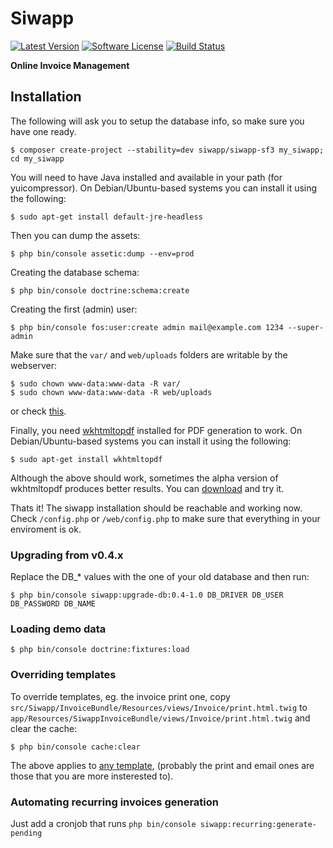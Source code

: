 # Siwapp

[![Latest Version](https://img.shields.io/github/release/siwapp/siwapp-sf3.svg?style=flat-square)](https://github.com/siwapp/siwapp-sf3/releases)
[![Software License](https://img.shields.io/badge/license-MIT-brightgreen.svg?style=flat-square)](LICENSE)
[![Build Status](https://img.shields.io/travis/siwapp/siwapp-sf3.svg?style=flat-square)](https://travis-ci.org/siwapp/siwapp-sf3)

**Online Invoice Management**

## Installation

The following will ask you to setup the database info, so make sure you have one
ready.

    $ composer create-project --stability=dev siwapp/siwapp-sf3 my_siwapp; cd my_siwapp

You will need to have Java installed and available in your path (for yuicompressor).
On Debian/Ubuntu-based systems you can install it using the following:

    $ sudo apt-get install default-jre-headless

Then you can dump the assets:

    $ php bin/console assetic:dump --env=prod

Creating the database schema:

    $ php bin/console doctrine:schema:create

Creating the first (admin) user:

    $ php bin/console fos:user:create admin mail@example.com 1234 --super-admin

Make sure that the `var/` and `web/uploads` folders are writable by the webserver:

    $ sudo chown www-data:www-data -R var/
    $ sudo chown www-data:www-data -R web/uploads

or check [this](https://symfony.com/doc/current/book/installation.html#book-installation-permissions).

Finally, you need [wkhtmltopdf](http://wkhtmltopdf.org/) installed for PDF generation
to work.
On Debian/Ubuntu-based systems you can install it using the following:

    $ sudo apt-get install wkhtmltopdf

Although the above should work, sometimes the alpha version of wkhtmltopdf
produces better results. You can [download](http://wkhtmltopdf.org/downloads.html)
and try it.

Thats it!
The siwapp installation should be reachable and working now.
Check `/config.php` or `/web/config.php` to make sure that everything in your
enviroment is ok.

### Upgrading from v0.4.x

Replace the DB_* values with the one of your old database and then run:

    $ php bin/console siwapp:upgrade-db:0.4-1.0 DB_DRIVER DB_USER DB_PASSWORD DB_NAME


### Loading demo data

    $ php bin/console doctrine:fixtures:load

### Overriding templates

To override templates, eg. the invoice print one, copy
`src/Siwapp/InvoiceBundle/Resources/views/Invoice/print.html.twig` to `app/Resources/SiwappInvoiceBundle/views/Invoice/print.html.twig` and clear the
cache:

    $ php bin/console cache:clear

The above applies to [any template](https://symfony.com/doc/current/book/templating.html#overriding-bundle-templates),
(probably the print and email ones are those that you are more insterested to).

### Automating recurring invoices generation

Just add a cronjob that runs `php bin/console siwapp:recurring:generate-pending`
